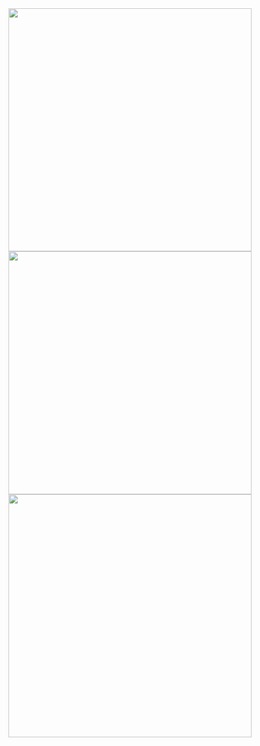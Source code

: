 <img height="480px" src="https://github.com/user-attachments/assets/3521ab1b-3538-48b0-8ae7-c62a6d649f28"/>
<img height="480px" src="https://github.com/user-attachments/assets/1bc14e19-a91f-4fcc-9720-2c8e6cef4608"/>
<img height="480px" src="https://github.com/user-attachments/assets/1a97d791-acf9-4d56-bebb-30f6ff8d9f49"/>
